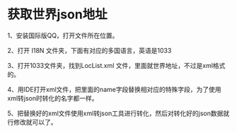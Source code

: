 # 获取世界json地址

1、安装国际版QQ，打开文件所在位置。

2、打开 I18N 文件夹，下面有对应的多国语言，英语是1033

3、打开1033文件夹，找到LocList.xml 文件，里面就世界地址，不过是xml格式的。

4、用IDE打开xml文件，把里面的name字段替换相对应的特殊字段，为了使用xml转json时转化的名字都一样。

5、把替换好的xml文件使用xml转json工具进行转化，然后对转化好的json数据就行修改就可以了。
